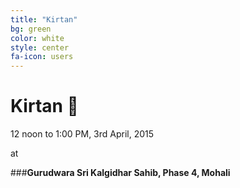 ```yaml
---
title: "Kirtan"
bg: green
color: white
style: center
fa-icon: users
---
```


# Kirtan :pray:

12 noon to 1:00 PM, 3rd April, 2015

at 

###__Gurudwara Sri Kalgidhar Sahib, Phase 4, Mohali__
